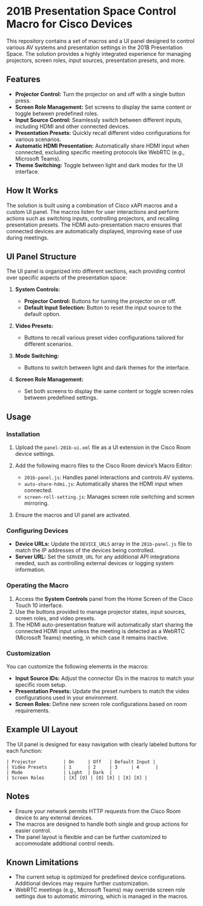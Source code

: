 # 201B Presentation Space Control Macro for Cisco Devices

This repository contains a set of macros and a UI panel designed to control various AV systems and presentation settings in the 201B Presentation Space. The solution provides a highly integrated experience for managing projectors, screen roles, input sources, presentation presets, and more.

## Features

- **Projector Control:** Turn the projector on and off with a single button press.
- **Screen Role Management:** Set screens to display the same content or toggle between predefined roles.
- **Input Source Control:** Seamlessly switch between different inputs, including HDMI and other connected devices.
- **Presentation Presets:** Quickly recall different video configurations for various scenarios.
- **Automatic HDMI Presentation:** Automatically share HDMI input when connected, excluding specific meeting protocols like WebRTC (e.g., Microsoft Teams).
- **Theme Switching:** Toggle between light and dark modes for the UI interface.

## How It Works

The solution is built using a combination of Cisco xAPI macros and a custom UI panel. The macros listen for user interactions and perform actions such as switching inputs, controlling projectors, and recalling presentation presets. The HDMI auto-presentation macro ensures that connected devices are automatically displayed, improving ease of use during meetings.

## UI Panel Structure

The UI panel is organized into different sections, each providing control over specific aspects of the presentation space:

1. **System Controls:**
    - **Projector Control:** Buttons for turning the projector on or off.
    - **Default Input Selection:** Button to reset the input source to the default option.

2. **Video Presets:**
    - Buttons to recall various preset video configurations tailored for different scenarios.

3. **Mode Switching:**
    - Buttons to switch between light and dark themes for the interface.

4. **Screen Role Management:**
    - Set both screens to display the same content or toggle screen roles between predefined settings.

## Usage

### Installation

1. Upload the `panel-201b-ui.xml` file as a UI extension in the Cisco Room device settings.
2. Add the following macro files to the Cisco Room device’s Macro Editor:
    - `201b-panel.js`: Handles panel interactions and controls AV systems.
    - `auto-share-hdmi.js`: Automatically shares the HDMI input when connected.
    - `screen-roll-setting.js`: Manages screen role switching and screen mirroring.

3. Ensure the macros and UI panel are activated.

### Configuring Devices

- **Device URLs:** Update the `DEVICE_URLS` array in the `201b-panel.js` file to match the IP addresses of the devices being controlled.
- **Server URL:** Set the `SERVER_URL` for any additional API integrations needed, such as controlling external devices or logging system information.

### Operating the Macro

1. Access the **System Controls** panel from the Home Screen of the Cisco Touch 10 interface.
2. Use the buttons provided to manage projector states, input sources, screen roles, and video presets.
3. The HDMI auto-presentation feature will automatically start sharing the connected HDMI input unless the meeting is detected as a WebRTC (Microsoft Teams) meeting, in which case it remains inactive.

### Customization

You can customize the following elements in the macros:

- **Input Source IDs:** Adjust the connector IDs in the macros to match your specific room setup.
- **Presentation Presets:** Update the preset numbers to match the video configurations used in your environment.
- **Screen Roles:** Define new screen role configurations based on room requirements.

## Example UI Layout

The UI panel is designed for easy navigation with clearly labeled buttons for each function:

```
| Projector          | On     | Off   | Default Input |
| Video Presets      | 1      | 2     | 3     | 4      |
| Mode               | Light  | Dark  |
| Screen Roles       | [X] [O] | [O] [X] | [X] [X] |
```

## Notes

- Ensure your network permits HTTP requests from the Cisco Room device to any external devices.
- The macros are designed to handle both single and group actions for easier control.
- The panel layout is flexible and can be further customized to accommodate additional control needs.

## Known Limitations

- The current setup is optimized for predefined device configurations. Additional devices may require further customization.
- WebRTC meetings (e.g., Microsoft Teams) may override screen role settings due to automatic mirroring, which is managed in the macros.
